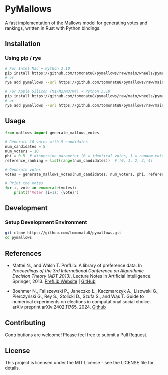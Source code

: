 # PyMallows

A fast implementation of the Mallows model for generating votes and rankings, written in Rust with Python bindings.

## Installation

### Using pip / rye

```bash
# For Intel Mac + Python 3.10
pip install https://github.com/tomonatu8/pymallows/raw/main/wheels/pymallows-0.1.0-cp310-cp310-macosx_10_12_x86_64.whl
# or
rye add pymallows --url https://github.com/tomonatu8/pymallows/raw/main/wheels/pymallows-0.1.0-cp310-cp310-macosx_10_12_x86_64.whl

# For Apple Silicon (M1/M2/M3/M4) + Python 3.10
pip install https://github.com/tomonatu8/pymallows/raw/main/wheels/pymallows-0.1.0-cp310-cp310-macosx_11_0_arm64.whl
# or
rye add pymallows --url https://github.com/tomonatu8/pymallows/raw/main/wheels/pymallows-0.1.0-cp310-cp310-macosx_11_0_arm64.whl
```

## Usage

```python
from mallows import generate_mallows_votes

# Generate 10 votes with 5 candidates
num_candidates = 5
num_voters = 10
phi = 0.5  # dispersion parameter (0 = identical votes, 1 = random votes)
reference_ranking = list(range(num_candidates))  # [0, 1, 2, 3, 4]

# Generate votes
votes = generate_mallows_votes(num_candidates, num_voters, phi, reference_ranking)

# Print the votes
for i, vote in enumerate(votes):
    print(f"Voter {i+1}: {vote}")
```

## Development

### Setup Development Environment

```bash
git clone https://github.com/tomonatu8/pymallows.git
cd pymallows
```

## References
- Mattei N., and Walsh T. PrefLib: A library of preference data. In *Proceedings of the 3rd International Conference on Algorithmic Decision Theory (ADT 2013)*, Lecture Notes in Artificial Intelligence. Springer, 2013. [PrefLib Website](http://preflib.org) | [GitHub](https://github.com/PrefLib/preflib) 

- Boehmer N., Faliszewski P., Janeczko Ł., Kaczmarczyk A., Lisowski G., Pierczyński G., Rey S., Stolicki D., Szufa S., and Wąs T. Guide to numerical experiments on elections in computational social choice. arXiv preprint arXiv:2402.11765, 2024. [Github](https://github.com/COMSOC-Community/prefsampling)

## Contributing

Contributions are welcome! Please feel free to submit a Pull Request.

## License

This project is licensed under the MIT License - see the LICENSE file for details.
